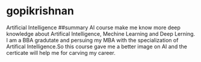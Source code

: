 # gopikrishnan
Artificial Intelligence
##summary AI course make me know more deep knowledge about Artifical Intelligence, Mechine Learning and Deep Lerning. I am a BBA gradutate and persuing my MBA with the specialization of Artifical Intelligence.So this course gave me a better image on AI and the certicate will help me for carving my career.
